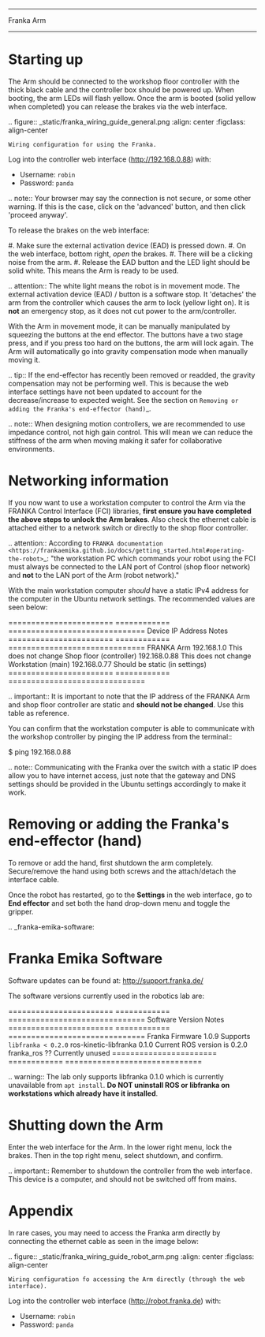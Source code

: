 **********
Franka Arm
**********

Starting up
===========

The Arm should be connected to the workshop floor controller with the thick black cable and the controller box should be powered up. When booting, the arm LEDs will flash yellow. Once the arm is booted (solid yellow when completed) you can release the brakes via the web interface.

.. figure:: _static/franka_wiring_guide_general.png
    :align: center
    :figclass: align-center

    Wiring configuration for using the Franka.

Log into the controller web interface (http://192.168.0.88) with:

* Username: ``robin``
* Password: ``panda``

.. note:: Your browser may say the connection is not secure, or some other warning. If this is the case, click on the 'advanced' button, and then click 'proceed anyway'.

To release the brakes on the web interface:

#. Make sure the external activation device (EAD) is pressed down.
#. On the web interface, bottom right, *open* the brakes.
#. There will be a clicking noise from the arm.
#. Release the EAD button and the LED light should be solid white. This means the Arm is ready to be used.

.. attention::
  The white light means the robot is in movement mode. The external activation device (EAD) / button is a software stop. It 'detaches' the arm from the controller which causes the arm to lock (yellow light on). It is **not** an emergency stop, as it does not cut power to the arm/controller.

With the Arm in movement mode, it can be manually manipulated by squeezing the buttons at the end effector. The buttons have a two stage press, and if you press too hard on the buttons, the arm will lock again. The Arm will automatically go into gravity compensation mode when manually moving it.

.. tip:: If the end-effector has recently been removed or readded, the gravity compensation may not be performing well. This is because the web interface settings have not been updated to account for the decrease/increase to expected weight. See the section on `Removing or adding the Franka's end-effector (hand)`_.

.. note::
  When designing motion controllers, we are recommended to use impedance control, not high gain control. This will mean we can reduce the stiffness of the arm when moving making it safer for collaborative environments.

Networking information
======================

If you now want to use a workstation computer to control the Arm via the FRANKA Control Interface (FCI) libraries, **first ensure you have completed the above steps to unlock the Arm brakes**. Also check the ethernet cable is attached either to a network switch or directly to the shop floor controller.

.. attention::
  According to `FRANKA documentation <https://frankaemika.github.io/docs/getting_started.html#operating-the-robot>`_: "the workstation PC which commands your robot using the FCI must always be connected to the LAN port of Control (shop floor network) and **not** to the LAN port of the Arm (robot network)."

With the main workstation computer *should* have a static IPv4 address for the computer in the Ubuntu network settings. The recommended values are seen below:

=======================  ============  ==============================
Device                   IP Address    Notes
=======================  ============  ==============================
FRANKA Arm               192.168.1.0   This does not change
Shop floor (controller)  192.168.0.88  This does not change
Workstation (main)       192.168.0.77  Should be static (in settings)
=======================  ============  ==============================

.. important::
  It is important to note that the IP address of the FRANKA Arm and shop floor controller are static and **should not be changed**. Use this table as reference.

You can confirm that the workstation computer is able to communicate with the workshop controller by pinging the IP address from the terminal::

  $ ping 192.168.0.88

.. note:: Communicating with the Franka over the switch with a static IP does allow you to have internet access, just note that the gateway and DNS settings should be provided in the Ubuntu settings accordingly to make it work.

Removing or adding the Franka's end-effector (hand)
===================================================

To remove or add the hand, first shutdown the arm completely. Secure/remove the hand using both screws and the attach/detach the interface cable.

Once the robot has restarted, go to the **Settings** in the web interface, go to **End effector** and set both the hand drop-down menu and toggle the gripper.

.. _franka-emika-software:

Franka Emika Software
=====================

Software updates can be found at: http://support.franka.de/

The software versions currently used in the robotics lab are:

=======================  ============  ==============================
Software                 Version       Notes
=======================  ============  ==============================
Franka Firmware          1.0.9         Supports ``libfranka < 0.2.0``
ros-kinetic-libfranka    0.1.0         Current ROS version is 0.2.0
franka_ros               ??            Currently unused
=======================  ============  ==============================

.. warning:: The lab only supports libfranka 0.1.0 which is currently unavailable from ``apt install``. **Do NOT uninstall ROS or libfranka on workstations which already have it installed**.

Shutting down the Arm
=====================

Enter the web interface for the Arm. In the lower right menu, lock the brakes. Then in the top right menu, select shutdown, and confirm.

.. important::
  Remember to shutdown the controller from the web interface. This device is a computer, and should not be switched off from mains.

Appendix
========

In rare cases, you may need to access the Franka arm directly by connecting the ethernet cable as seen in the image below:

.. figure:: _static/franka_wiring_guide_robot_arm.png
    :align: center
    :figclass: align-center

    Wiring configuration fo accessing the Arm directly (through the web interface).

Log into the controller web interface (http://robot.franka.de) with:

* Username: ``robin``
* Password: ``panda``